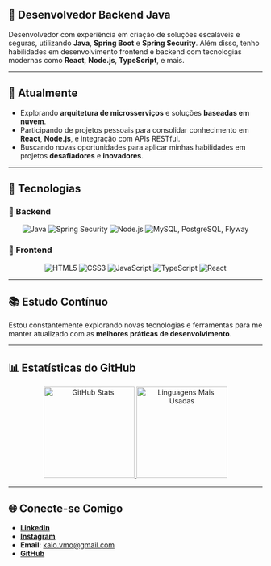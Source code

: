 ## 🎯 Desenvolvedor Backend Java 

Desenvolvedor com experiência em criação de soluções escaláveis e seguras, utilizando **Java**, **Spring Boot** e **Spring Security**. Além disso, tenho habilidades em desenvolvimento frontend e backend com tecnologias modernas como **React**, **Node.js**, **TypeScript**, e mais.

---

## 🚀 Atualmente  

- Explorando **arquitetura de microsserviços** e soluções **baseadas em nuvem**.  
- Participando de projetos pessoais para consolidar conhecimento em **React**, **Node.js**, e integração com APIs RESTful.  
- Buscando novas oportunidades para aplicar minhas habilidades em projetos **desafiadores** e **inovadores**.  

---

## 🌟 Tecnologias  

### 🔹 Backend  
<div align="center">
  <img src="assets/icons8-java-50.png" alt="Java" title="Java" />
  <img src="assets/icons8-lock-50.png" alt="Spring Security" title="Spring Security" />
  <img src="assets/icons8-nodejs-50.png" alt="Node.js" title="Node.js" />
  <img src="assets/icons8-database-50.png" alt="MySQL, PostgreSQL, Flyway" title="MySQL, PostgreSQL, Flyway" />
</div>

### 🔹 Frontend  
<div align="center">
  <img src="assets/icons8-html-50.png" alt="HTML5" title="HTML5" />
  <img src="assets/icons8-css-50.png" alt="CSS3" title="CSS3" />
  <img src="assets/icons8-javascript-50.png" alt="JavaScript" title="JavaScript" />
  <img src="assets/icons8-typescript-50.png" alt="TypeScript" title="TypeScript" />
  <img src="assets/icons8-react-50.png" alt="React" title="React" />
</div>

---

## 📚 Estudo Contínuo  

Estou constantemente explorando novas tecnologias e ferramentas para me manter atualizado com as **melhores práticas de desenvolvimento**.

---

## 📊 Estatísticas do GitHub  

<div align="center">
  <a href="https://github.com/MsTzz">
    <img height="180em" src="https://github-readme-stats.vercel.app/api?username=MsTzz&show_icons=true&theme=radical" alt="GitHub Stats" />
  </a>
  <a href="https://github.com/MsTzz">
    <img height="180em" src="https://github-readme-stats.vercel.app/api/top-langs/?username=MsTzz&layout=compact&theme=radical" alt="Linguagens Mais Usadas" />
  </a>
</div>

---

## 🌐 Conecte-se Comigo  

- [**LinkedIn**](https://www.linkedin.com/in/kaio-victor-dev/)  
- [**Instagram**](https://www.instagram.com/_miyashirokaio/)  
- **Email**: kaio.vmo@gmail.com  
- [**GitHub**](https://github.com/MsTzz)  
